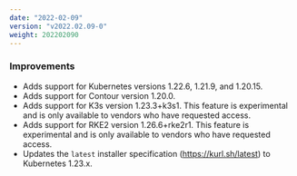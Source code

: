 ```yaml
---
date: "2022-02-09"
version: "v2022.02.09-0"
weight: 202202090
---
```


### <span class="label label-blue">Improvements</span>
- Adds support for Kubernetes versions 1.22.6, 1.21.9, and 1.20.15.
- Adds support for Contour version 1.20.0.
- Adds support for K3s version 1.23.3+k3s1. This feature is experimental and is only available to vendors who have requested access.
- Adds support for RKE2 version 1.26.6+rke2r1. This feature is experimental and is only available to vendors who have requested access.
- Updates the `latest` installer specification (https://kurl.sh/latest) to Kubernetes 1.23.x.
